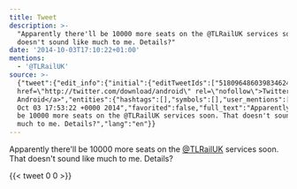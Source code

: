 ```yaml
---
title: Tweet
description: >-
  "Apparently there'll be 10000 more seats on the @TLRailUK services soon. That
  doesn't sound like much to me. Details?"
date: '2014-10-03T17:10:22+01:00'
mentions:
  - '@TLRailUK'
source: >-
  {"tweet":{"edit_info":{"initial":{"editTweetIds":["518096486039834624"],"editableUntil":"2014-10-03T18:53:22.696Z","editsRemaining":"5","isEditEligible":true}},"retweeted":false,"source":"<a
  href=\"http://twitter.com/download/android\" rel=\"nofollow\">Twitter for
  Android</a>","entities":{"hashtags":[],"symbols":[],"user_mentions":[{"name":"Thameslink","screen_name":"TLRailUK","indices":["47","56"],"id_str":"2589703207","id":"2589703207"}],"urls":[]},"display_text_range":["0","116"],"favorite_count":"0","id_str":"518096486039834624","truncated":false,"retweet_count":"0","id":"518096486039834624","created_at":"Fri
  Oct 03 17:53:22 +0000 2014","favorited":false,"full_text":"Apparently there'll
  be 10000 more seats on the @TLRailUK services soon. That doesn't sound like
  much to me. Details?","lang":"en"}}
---
```

Apparently there'll be 10000 more seats on the [@TLRailUK](https://twitter.com/@TLRailUK) services soon. That doesn't sound like much to me. Details?
    
{{< tweet 0 0 >}}
    
